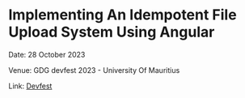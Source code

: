 # Implementing An Idempotent File Upload System Using Angular

Date: 28 October 2023

Venue: GDG devfest 2023 - University Of Mauritius

Link: [Devfest](https://devfest.mscc.mu/)

